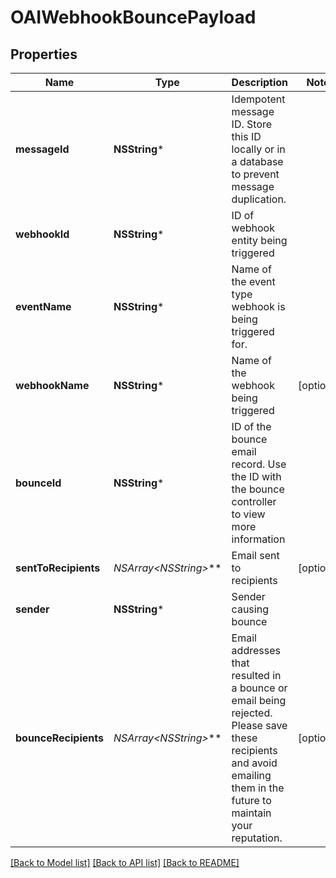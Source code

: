 # OAIWebhookBouncePayload

## Properties
Name | Type | Description | Notes
------------ | ------------- | ------------- | -------------
**messageId** | **NSString*** | Idempotent message ID. Store this ID locally or in a database to prevent message duplication. | 
**webhookId** | **NSString*** | ID of webhook entity being triggered | 
**eventName** | **NSString*** | Name of the event type webhook is being triggered for. | 
**webhookName** | **NSString*** | Name of the webhook being triggered | [optional] 
**bounceId** | **NSString*** | ID of the bounce email record. Use the ID with the bounce controller to view more information | 
**sentToRecipients** | **NSArray&lt;NSString*&gt;*** | Email sent to recipients | [optional] 
**sender** | **NSString*** | Sender causing bounce | 
**bounceRecipients** | **NSArray&lt;NSString*&gt;*** | Email addresses that resulted in a bounce or email being rejected. Please save these recipients and avoid emailing them in the future to maintain your reputation. | [optional] 

[[Back to Model list]](../README#documentation-for-models) [[Back to API list]](../README#documentation-for-api-endpoints) [[Back to README]](../README)



